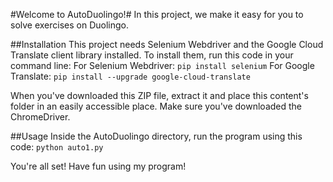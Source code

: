 #Welcome to AutoDuolingo!#
In this project, we make it easy for you to solve exercises on Duolingo. 

##Installation
This project needs Selenium Webdriver and the Google Cloud Translate client library installed. To install them, run this code in your command line:
For Selenium Webdriver:
`pip install selenium`
For Google Translate:
`pip install --upgrade google-cloud-translate`

When you've downloaded this ZIP file, extract it and place this content's folder in an easily accessible place.
Make sure you've downloaded the ChromeDriver.

##Usage
Inside the AutoDuolingo directory, run the program using this code: `python auto1.py`

You're all set! Have fun using my program!
